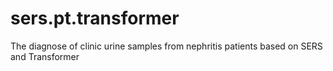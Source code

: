 # sers.pt.transformer
The diagnose of clinic urine samples from nephritis patients based on SERS and Transformer
